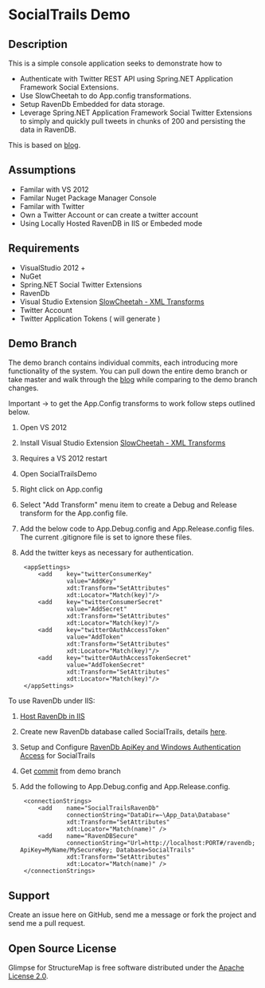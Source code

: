 SocialTrails Demo
============================

Description
-----------

This is a simple console application seeks to demonstrate how to 

* Authenticate with Twitter REST API using Spring.NET Application Framework Social Extensions.
* Use SlowCheetah to do App.config transformations.
* Setup RavenDb Embedded for data storage.
* Leverage Spring.NET Application Framework Social Twitter Extensions to simply and quickly pull tweets in chunks of 200 and persisting the data in RavenDB.

This is based on [blog]().

Assumptions
-------

* Familar with VS 2012
* Familar Nuget Package Manager Console
* Familar with Twitter
* Own a Twitter Account or can create a twitter account
* Using Locally Hosted RavenDB in IIS or Embeded mode

Requirements
-------

* VisualStudio 2012 +
* NuGet
* Spring.NET Social Twitter Extensions
* RavenDb
* Visual Studio Extension [SlowCheetah - XML Transforms](http://t.co/rtZChVnr0o)
* Twitter Account
* Twitter Application Tokens ( will generate )

Demo Branch
-------

The demo branch contains individual commits, each introducing more functionality of the system.  You can pull down the entire demo branch or take master and walk through the [blog]() 
while comparing to the demo branch changes.  

Important -> to get the App.Config transforms to work follow steps outlined below.

1. Open VS 2012
2. Install Visual Studio Extension [SlowCheetah - XML Transforms](http://t.co/rtZChVnr0o) 
3. Requires a VS 2012 restart
4. Open SocialTrailsDemo
5. Right click on App.config
6. Select "Add Transform" menu item to create a Debug and Release transform for the App.config file.
7. Add the below code to App.Debug.config and App.Release.config files.  The current .gitignore file is set to ignore these files.
8. Add the twitter keys as necessary for authentication.

		<appSettings>
			<add 	key="twitterConsumerKey" 
					value="AddKey" 
					xdt:Transform="SetAttributes" 
					xdt:Locator="Match(key)"/>  
			<add 	key="twitterConsumerSecret" 
					value="AddSecret" 
					xdt:Transform="SetAttributes" 
					xdt:Locator="Match(key)"/>
			<add 	key="twitterOAuthAccessToken" 
					value="AddToken" 
					xdt:Transform="SetAttributes" 
					xdt:Locator="Match(key)"/>
			<add 	key="twitterOAuthAccessTokenSecret" 
					value="AddTokenSecret" 
					xdt:Transform="SetAttributes" 
					xdt:Locator="Match(key)"/>
		</appSettings>

To use RavenDb under IIS:

1. [Host RavenDb in IIS](http://ravendb.net/docs/server/deployment/as-iis-application) 
2. Create new RavenDb database called SocialTrails, details [here]().
3. Setup and Configure [RavenDb ApiKey and Windows Authentication Access](http://ravendb.net/docs/2.0/server/authentication) for SocialTrails
4. Get [commit](https://github.com/segilbert/SocialTrailsDemo/commit/cfd598af51ec500e77f6a8e7e093ca5c239cd37d) from demo branch 
5. Add the following to App.Debug.config and App.Release.config.

		<connectionStrings>
			<add 	name="SocialTrailsRavenDb" 
					connectionString="DataDir=~\App_Data\Database" 
					xdt:Transform="SetAttributes" 
					xdt:Locator="Match(name)" />
			<add 	name="RavenDBSecure" 
					connectionString="Url=http://localhost:PORT#/ravendb; ApiKey=MyName/MySecureKey; Database=SocialTrails" 
					xdt:Transform="SetAttributes" 
					xdt:Locator="Match(name)" />
		</connectionStrings>
		
Support
-------

Create an issue here on GitHub, send me a message or fork the project and send me a pull request.

Open Source License
-------------------

Glimpse for StructureMap is free software distributed under the [Apache License 2.0](http://www.apache.org/licenses/LICENSE-2.0).
